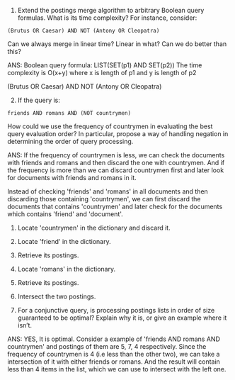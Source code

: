 1. Extend the postings merge algorithm to arbitrary Boolean query formulas. What is
its time complexity? For instance, consider:

`(Brutus OR Caesar) AND NOT (Antony OR Cleopatra)`

Can we always merge in linear time? Linear in what? Can we do better than this?

ANS:    Boolean query formula:      LIST(SET(p1) AND SET(p2))
The time complexity is O(x+y) where x is length of p1 and y is length of p2

(Brutus OR Caesar) AND NOT (Antony OR Cleopatra)



2. If the query is:

`friends AND romans AND (NOT countrymen)`

How could we use the frequency of countrymen in evaluating the best query evaluation order? In particular, propose a way of handling negation in determining the order of query processing.

ANS:    If the frequency of countrymen is less, we can check the documents with friends and romans and then discard the one with countrymen. And if the frequency is more than we can           discard countrymen first and later look for documents with friends and romans in it.


Instead of checking 'friends' and 'romans' in all documents and then discarding those containing 'countrymen', we can first discard the documents that contains 'countrymen' and later check for the documents which contains 'friend' and 'document'.

1. Locate 'countrymen' in the dictionary and discard it.
2. Locate 'friend' in the dictionary.
3. Retrieve its postings.
4. Locate 'romans' in the dictionary.
5. Retrieve its postings.
6. Intersect the two postings.


3. For a conjunctive query, is processing postings lists in order of size guaranteed to be
optimal? Explain why it is, or give an example where it isn’t.

ANS:    YES, It is optimal.
Consider a example of 'friends AND romans AND countrymen' and postings of them are 5, 7, 4 respectively.
Since the frequency of countrymen is 4 (i.e less than the other two), we can take a intersection of it with either friends or romans. And the result will contain less than 4 items in the list, which we can use to intersect with the left one.

